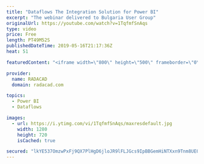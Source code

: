 ```yaml
---
title: "Dataflows The Integration Solution for Power BI"
excerpt: "The webinar delivered to Bulgaria User Group"
originalUrl: https://youtube.com/watch?v=1TqfmfSnAqs
type: video
price: Free
length: PT49M52S
publishedDateTime: 2019-05-16T21:17:36Z
heat: 51

featuredContent: "<iframe width=\"800\" height=\"500\" frameborder=\"0\" src=\"https://www.youtube.com/embed/1TqfmfSnAqs\" allow=\"accelerometer; autoplay; encrypted-media; gyroscope; picture-in-picture\" allowfullscreen></iframe>"

provider:
  name: RADACAD
  domain: radacad.com

topics:
  - Power BI
  - Dataflows

images:
  - url: https://i.ytimg.com/vi/1TqfmfSnAqs/maxresdefault.jpg
    width: 1280
    height: 720
    isCached: true

secured: "lkYE537OmzwPxFj9QX7PlHgD6jloJR9lFLJGcs9IpBBGemHiNTXxn9Tnm8UEOtVSNTpbi9/LXhnM2sYsqg5HjadByjkIvjugnYc4nR1klw5Gr+Yw9fB+peW93105qQ9hwlcshoRXT1ZHILQOBFyOZqTW0/439i+XQhhgBbXB8bryMjKmbPqL+/bqzeAWruZ5svJbXnhQKFHUlkd7vdScPWuDt3nDItHD7OH6A20grLMbyz9kgqlK146e1hKeLAJj+JZ9nKMRcQcO/EqB9nf2bx2Fb8XY+zLi9E2xmZ+fPQVtLnEHOOWckEgRhNpY4FP7yqb4O6tyFlS0G2wJuK9YygLriBmQY9I4JrzFiA0VMMtjzq8vscjiQ4/F6o9A1vzamLeHxyBsaiDhNi7kJmnLeEHX6qvF3O7jkUUrtVDGZ+w=;Plf+q76z1Gp91uJKjGpddg=="
---
```


